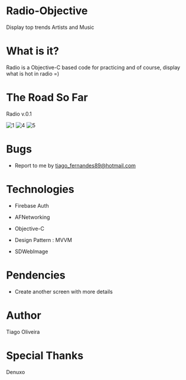 # Radio-Objective
Display top trends Artists and Music

# What is it?

Radio is a Objective-C based code for practicing and of course, display what is hot in radio =)

# The Road So Far
Radio v.0.1

![1](https://user-images.githubusercontent.com/8193383/40338375-2242531a-5d4b-11e8-9771-90617caa74b2.jpg)
![4](https://user-images.githubusercontent.com/8193383/40796808-a36af922-64dc-11e8-854d-fc39ab2adecc.png)
![5](https://user-images.githubusercontent.com/8193383/40796810-a3955870-64dc-11e8-8033-0a1d1d39c0ec.png)

# Bugs
- Report to me by tiago_fernandes89@hotmail.com

# Technologies

- Firebase Auth

- AFNetworking

- Objective-C

- Design Pattern : MVVM

- SDWebImage

# Pendencies
- Create another screen with more details

# Author
Tiago Oliveira

# Special Thanks
Denuxo
